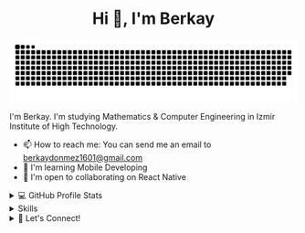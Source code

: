 <h1 align="center">Hi 👋, I'm Berkay</h1>
<div align="center">

  <img  src="https://github.com/brkyydnmz/brkyydnmz/blob/main/grid-snake.svg"
       alt="snake" /></a>
</div>

I'm Berkay. I'm studying Mathematics & Computer Engineering in Izmir Institute of High Technology.

- 📫 How to reach me: You can send me an email to [berkaydonmez1601@gmail.com](mailto://berkaydonmez1601@gmail.com)
-  🧠  I'm learning Mobile Developing
-  🤝  I'm open to collaborating on React Native

<details> 
  <summary>💻 GitHub Profile Stats</summary>
  <div>
    <h2 align="center"> 📊 Github stats </h2>
      <br/>
        <p align="center">
          <a href="https://github.com/brkyydnmz/">
          <img width="49.5%" src="https://github-readme-stats.vercel.app/api?username=brkyydnmz&theme=github_dark" />
          <img width="49.5%" src="https://github-readme-stats.vercel.app/api/top-langs/?username=brkyydnmz&layout=compact&theme=github_dark&card_width=445" />
          </a>
       </p>
     <br>
  </div>    
</details>

<details> 
  <summary>Skills</summary>
  <div>
    <h2 align="center"> Skills </h2>
      <br/>
        <p align="left">
<a href="https://near.academy/" target="_blank" rel="noreferrer"><img src="https://raw.githubusercontent.com/danielcranney/readme-generator/main/public/icons/skills/near-colored.svg" width="36" height="36" alt="Near" /></a>
<a href="https://flutter.dev/" target="_blank" rel="noreferrer"><img src="https://raw.githubusercontent.com/danielcranney/readme-generator/main/public/icons/skills/flutter-colored.svg" width="36" height="36" alt="Flutter" /></a>
<a href="https://dart.dev/" target="_blank" rel="noreferrer"><img src="https://raw.githubusercontent.com/danielcranney/readme-generator/main/public/icons/skills/dart-colored.svg" width="36" height="36" alt="Dart" /></a>
<a href="https://developer.mozilla.org/en-US/docs/Web/JavaScript" target="_blank" rel="noreferrer"><img src="https://raw.githubusercontent.com/danielcranney/readme-generator/main/public/icons/skills/javascript-colored.svg" width="36" height="36" alt="Javascript" /></a>
<a href="https://www.typescriptlang.org/" target="_blank" rel="noreferrer"><img src="https://raw.githubusercontent.com/danielcranney/readme-generator/main/public/icons/skills/typescript-colored.svg" width="36" height="36" alt="Typescript" /></a>
<a href="https://www.python.org/" target="_blank" rel="noreferrer"><img src="https://raw.githubusercontent.com/danielcranney/readme-generator/main/public/icons/skills/python-colored.svg" width="36" height="36" alt="Python" /></a>
<a href="https://developer.mozilla.org/en-US/docs/Glossary/HTML5" target="_blank" rel="noreferrer"><img src="https://raw.githubusercontent.com/danielcranney/readme-generator/main/public/icons/skills/html5-colored.svg" width="36" height="36" alt="HTML5" /></a>
<a href="https://www.w3.org/TR/CSS/#css" target="_blank" rel="noreferrer"><img src="https://raw.githubusercontent.com/danielcranney/readme-generator/main/public/icons/skills/css3-colored.svg" width="36" height="36" alt="CSS3" /></a>
</p>
     <br>
  </div>    
</details>

<details> 
  <summary>🔗 Let's Connect!</summary>
  <div>
    <h2 align="center"> Connect </h2>
      <br/>
        <p align="center">
          <a href="https://www.linkedin.com/in/berkay-d%C3%B6nmez-b7948872/" target="_blank"><img alt="LinkedIn" src="https://img.shields.io/badge/linkedin-%230077B5.svg?&style=for-the-badge&logo=linkedin&logoColor=white" /></a>
       </p>
     <br>
  </div>    
</details>



